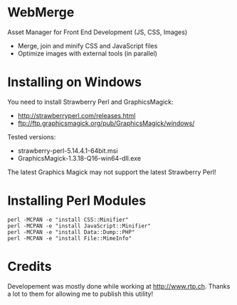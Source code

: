 WebMerge
========

Asset Manager for Front End Development (JS, CSS, Images)

- Merge, join and minify CSS and JavaScript files
- Optimize images with external tools (in parallel)

Installing on Windows
=====================

You need to install Strawberry Perl and GraphicsMagick:
- http://strawberryperl.com/releases.html
- ftp://ftp.graphicsmagick.org/pub/GraphicsMagick/windows/

Tested versions:
- strawberry-perl-5.14.4.1-64bit.msi
- GraphicsMagick-1.3.18-Q16-win64-dll.exe

The latest Graphics Magick may not support the latest Strawberry Perl!

Installing Perl Modules
=======================
    perl -MCPAN -e "install CSS::Minifier"
    perl -MCPAN -e "install JavaScript::Minifier"
    perl -MCPAN -e "install Data::Dump::PHP"
    perl -MCPAN -e "install File::MimeInfo"

Credits
=======

Developement was mostly done while working at http://www.rtp.ch.
Thanks a lot to them for allowing me to publish this utility!
